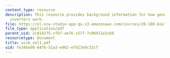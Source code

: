 ```yaml
---
content_type: resource
description: This resource provides background information for how genetically encoded
  inverters work.
file: https://ol-ocw-studio-app-qa.s3.amazonaws.com/courses/20-180-biological-engineering-programming-spring-2006/fe34be98647651a3e962efd13e9c32cf_aisb_vol1.pdf
file_type: application/pdf
parent_uid: 2c814275-cfb7-ae76-c577-7c06911e2c68
resourcetype: Document
title: aisb_vol1.pdf
uid: fe34be98-6476-51a3-e962-efd13e9c32cf
---
```

